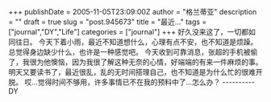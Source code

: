 +++
publishDate = 2005-11-05T23:09:00Z
author = "格兰蒂亚"
description = ""
draft = true
slug = "post.945673"
title = "最近..."
tags = ["journal","DY","Life"]
categories = ["journal"]
+++
好久没来这了，一切都如同往日。
今天下着小雨，最近不知道想什么，心理有点不安，也不知道是烦躁。总觉得身边缺少什么，也许是一种感觉吧。
今天收到可靠消息，张超的手机被偷了，我很为他懊恼，因为我很了解这种无奈的心情，好端端的有来一件麻烦的事。
明天又要读书了，最近很乱，乱的无时间搭理自己，也不知道是为什么忙的很难开脱。
哎...觉得时间不够用，许多事情已不在我的预料中了...怎么办？
                                                                                           ----------DY